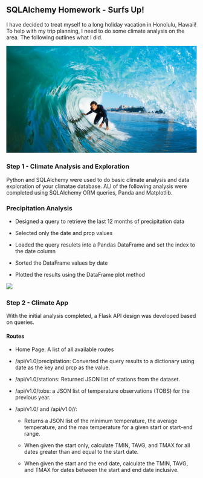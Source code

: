## SQLAlchemy Homework - Surfs Up!

I have decided to treat myself to a long holiday vacation in Honolulu, Hawaii! To help with my trip planning, I need to do some climate analysis on the area. The following outlines what I did.

![](Images/surfs-up.png)

### Step 1 - Climate Analysis and Exploration

Python and SQLAlchemy were used to do basic climate analysis and data exploration of your climatae database. ALl of the following analysis were completed using SQLAlchemy ORM queries, Panda and Matplotlib.

### Precipitation Analysis


  * Designed a query to retrieve the last 12 months of precipitation data
  
  * Selected only the date and prcp values
  
  * Loaded the query resulets into a Pandas DataFrame and set the index to the date column
  
  * Sorted the DataFrame values by date
  
  * Plotted the results using the DataFrame plot method
  
  
  ![](Images/sqlprecipitation.png) 
  
  
  ### Step 2 - Climate App
  
With the initial analysis completed, a Flask API design was developed based on queries.

#### Routes

* Home Page: A list of all available routes


* /api/v1.0/precipitation: Converted the query results to a dictionary using date as the key and prcp as the value.


* /api/v1.0/stations: Returned JSON list of stations from the dataset.


* /api/v1.0/tobs: a JSON list of temperature observations (TOBS) for the previous year.


* /api/v1.0/<start> and /api/v1.0/<start>/<end>: 
  
  * Returns a JSON list of the minimum temperature, the average temperature, and the max temperature for a given start or start-end range.
  
  * When given the start only, calculate TMIN, TAVG, and TMAX for all dates greater than and equal to the start date.

  * When given the start and the end date, calculate the TMIN, TAVG, and TMAX for dates between the start and end date inclusive.

